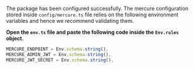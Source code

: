 The package has been configured successfully. The mercure configuration stored inside `config/mercure.ts` file relies on the following environment variables and hence we recommend validating them.

**Open the `env.ts` file and paste the following code inside the `Env.rules` object.**

```ts
MERCURE_ENDPOINT = Env.schema.string(),
MERCURE_ADMIN_JWT = Env.schema.string(),
MERCURE_JWT_SECRET = Env.schema.string(),
```